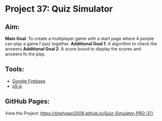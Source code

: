 # Project 37: Quiz Simulator 

## Aim: 

**Main Goal**: To create a multiplayer game with a start page where 4 people can play a game f quiz together.
**Additional Goal 1**: A algorithm to check the answers
**Additional Goal 2**: A score bourd to display the scores and answers fo the play.

## Tools:

- [Google Firebase](https://firebase.google.com/)
- [p5.js](https://p5js.org/)

## GitHub Pages:

View the Project: https://shehraan2008.github.io/Quiz-Simulator-PRO-37/
